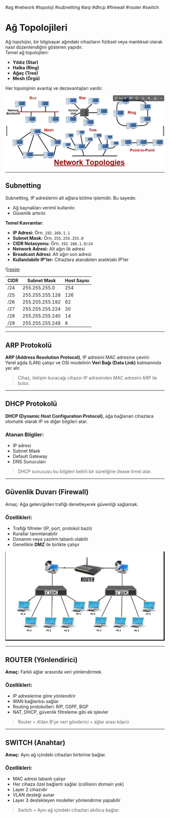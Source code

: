 #ag #network #topoloji #subnetting #arp #dhcp #firewall #router #switch
# Ağ Topolojileri

Ağ topolojisi, bir bilgisayar ağındaki cihazların fiziksel veya mantıksal olarak nasıl düzenlendiğini gösteren yapıdır.  
Temel ağ topolojileri:

- **Yıldız (Star)**
- **Halka (Ring)**
- **Ağaç (Tree)**
- **Mesh (Örgü)**

Her topolojinin avantaj ve dezavantajları vardır.

![networktopology](Config/Attachments/pasted_image_20250530-215030.png)


---

## Subnetting

Subnetting, IP adreslerini alt ağlara bölme işlemidir. Bu sayede:

- Ağ kaynakları verimli kullanılır.
- Güvenlik artırılır.

**Temel Kavramlar:**

- **IP Adresi:** Örn. `192.168.1.1`
- **Subnet Mask:** Örn. `255.255.255.0`
- **CIDR Notasyonu:** Örn. `192.168.1.0/24`
- **Network Adresi:** Alt ağın ilk adresi
- **Broadcast Adresi:** Alt ağın son adresi
- **Kullanılabilir IP'ler:** Cihazlara atanabilen aralıktaki IP’ler

![[resim](Config/Attachments/pasted_image_20250530-215227.png)


| CIDR | Subnet Mask       | Host Sayısı |
|------|--------------------|-------------|
| /24  | 255.255.255.0      | 254         |
| /25  | 255.255.255.128    | 126         |
| /26  | 255.255.255.192    | 62          |
| /27  | 255.255.255.224    | 30          |
| /28  | 255.255.255.240    | 14          |
| /29  | 255.255.255.248    | 6           |

---

## ARP Protokolü

**ARP (Address Resolution Protocol)**, IP adresini MAC adresine çevirir.  
Yerel ağda (LAN) çalışır ve OSI modelinin **Veri Bağı (Data Link)** katmanında yer alır.

> Cihaz, iletişim kuracağı cihazın IP adresinden MAC adresini ARP ile bulur.

---

## DHCP Protokolü

**DHCP (Dynamic Host Configuration Protocol)**, ağa bağlanan cihazlara otomatik olarak IP ve diğer bilgileri atar.

### Atanan Bilgiler:

- IP adresi
- Subnet Mask
- Default Gateway
- DNS Sunucuları

> DHCP sunucusu bu bilgileri belirli bir süreliğine (lease time) atar.

---

## Güvenlik Duvarı (Firewall)

Amaç: Ağa gelen/giden trafiği denetleyerek güvenliği sağlamak.

### Özellikleri:

- Trafiği filtreler (IP, port, protokol bazlı)
- Kurallar tanımlanabilir
- Donanım veya yazılım tabanlı olabilir
- Genellikle **DMZ** ile birlikte çalışır

![pasted_image_20250530-215407.png](Config/Attachments/pasted_image_20250530-215407.png)

---

## ROUTER (Yönlendirici)

**Amaç:** Farklı ağlar arasında veri yönlendirmek.

### Özellikleri:

- IP adreslerine göre yönlendirir
- WAN bağlantısı sağlar
- Routing protokolleri: RIP, OSPF, BGP
- NAT, DHCP, güvenlik filtreleme gibi ek işlevler

> Router = A’dan B’ye veri gönderici + ağlar arası köprü

---

## SWITCH (Anahtar)

**Amaç:** Aynı ağ içindeki cihazları birbirine bağlar.

### Özellikleri:

- MAC adresi tabanlı çalışır
- Her cihaza özel bağlantı sağlar (collision domain yok)
- Layer 2 cihazıdır
- VLAN desteği sunar
- Layer 3 destekleyen modeller yönlendirme yapabilir

> Switch = Aynı ağ içindeki cihazları akıllıca bağlar.
